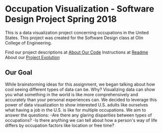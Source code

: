 # Occupation Visualization - Software Design Project Spring 2018

This is a data visualization project concerning occupations in the United States. This project was created for the Software Design class at Olin College of Engineering.

Find our project descriptions at [About Our Code](https://github.com/coreyacl/DataViz/blob/gh-pages/AboutOurCode.md) 
Instructions at [Readme](https://github.com/coreyacl/DataViz/blob/gh-pages/README.md)
About our [Project Evolution](https://github.com/coreyacl/DataViz/blob/gh-pages/projectevolution.md)

## Our Goal

While brainstorming ideas for this assignment, we began talking about how cool seeing different types of data can be. Why? Visualizing data can show you what something in the world is like more comprehensively and accurately than your personal experiences can.
We decided to leverage this power of data visualization to show interested U.S. adults like ourselves what having a job in the U.S. is like for multiple occupations.
We aim to answer the questions:
-Are there any glaring disparities between types of occupations?
-Is there anything we can tell about how a person's way of life differs by occupation factors like location or free time?
